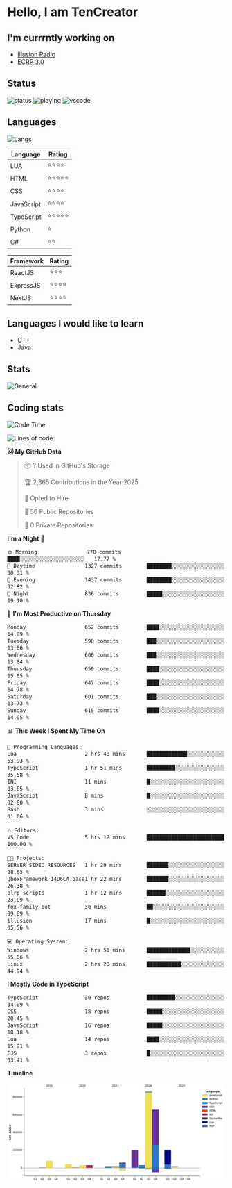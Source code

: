 # Hello, I am TenCreator

## I'm currrntly working on
- [Illusion Radio](https://illusionradio.co.uk/)
- [ECRP 3.0](http://github.com/Emerald-Coast-Roleplay/)

## Status
![status](https://api.statusbadges.me/badge/status/518334475038359555?simple=true&style=for-the-badge)
![playing](https://api.statusbadges.me/badge/playing/518334475038359555?style=for-the-badge)
![vscode](https://api.statusbadges.me/badge/vscode/518334475038359555?style=for-the-badge)

## Languages
![Langs](https://github-readme-stats.vercel.app/api/top-langs/?username=tencreator&layout=compact&theme=radical)


|Language|Rating|
|--------|------|
|LUA|⭐️⭐️⭐️⭐️|
|HTML|⭐️⭐️⭐️⭐️⭐️|
|CSS|⭐️⭐️⭐️⭐️|
|JavaScript|⭐️⭐️⭐️⭐️|
|TypeScript|⭐️⭐️⭐️⭐️⭐️|
|Python|⭐️|
|C#|⭐️⭐️ |

|Framework|Rating|
|--------|------|
|ReactJS|⭐️⭐️⭐|
|ExpressJS|⭐️⭐️⭐️⭐️|
|NextJS|⭐️⭐️⭐⭐️|

## Languages I would like to learn
- C++
- Java

## Stats
![General](https://github-readme-stats.vercel.app/api?username=tencreator&show_icons=true&theme=radical)

## Coding stats

<!--START_SECTION:waka-->
![Code Time](http://img.shields.io/badge/Code%20Time-542%20hrs%2043%20mins-blue)

![Lines of code](https://img.shields.io/badge/From%20Hello%20World%20I%27ve%20Written-2.2%20million%20lines%20of%20code-blue)

**🐱 My GitHub Data** 

> 📦 ? Used in GitHub's Storage 
 > 
> 🏆 2,365 Contributions in the Year 2025
 > 
> 💼 Opted to Hire
 > 
> 📜 56 Public Repositories 
 > 
> 🔑 0 Private Repositories 
 > 
**I'm a Night 🦉** 

```text
🌞 Morning                778 commits         ████░░░░░░░░░░░░░░░░░░░░░   17.77 % 
🌆 Daytime                1327 commits        ████████░░░░░░░░░░░░░░░░░   30.31 % 
🌃 Evening                1437 commits        ████████░░░░░░░░░░░░░░░░░   32.82 % 
🌙 Night                  836 commits         █████░░░░░░░░░░░░░░░░░░░░   19.10 % 
```
📅 **I'm Most Productive on Thursday** 

```text
Monday                   652 commits         ████░░░░░░░░░░░░░░░░░░░░░   14.89 % 
Tuesday                  598 commits         ███░░░░░░░░░░░░░░░░░░░░░░   13.66 % 
Wednesday                606 commits         ███░░░░░░░░░░░░░░░░░░░░░░   13.84 % 
Thursday                 659 commits         ████░░░░░░░░░░░░░░░░░░░░░   15.05 % 
Friday                   647 commits         ████░░░░░░░░░░░░░░░░░░░░░   14.78 % 
Saturday                 601 commits         ███░░░░░░░░░░░░░░░░░░░░░░   13.73 % 
Sunday                   615 commits         ████░░░░░░░░░░░░░░░░░░░░░   14.05 % 
```


📊 **This Week I Spent My Time On** 

```text
💬 Programming Languages: 
Lua                      2 hrs 48 mins       █████████████░░░░░░░░░░░░   53.93 % 
TypeScript               1 hr 51 mins        █████████░░░░░░░░░░░░░░░░   35.58 % 
INI                      11 mins             █░░░░░░░░░░░░░░░░░░░░░░░░   03.85 % 
JavaScript               8 mins              █░░░░░░░░░░░░░░░░░░░░░░░░   02.80 % 
Bash                     3 mins              ░░░░░░░░░░░░░░░░░░░░░░░░░   01.06 % 

🔥 Editors: 
VS Code                  5 hrs 12 mins       █████████████████████████   100.00 % 

🐱‍💻 Projects: 
SERVER_SIDED_RESOURCES   1 hr 29 mins        ███████░░░░░░░░░░░░░░░░░░   28.63 % 
QboxFramework_14D6CA.base1 hr 22 mins        ███████░░░░░░░░░░░░░░░░░░   26.38 % 
blrp-scripts             1 hr 12 mins        ██████░░░░░░░░░░░░░░░░░░░   23.09 % 
fox-family-bot           30 mins             ██░░░░░░░░░░░░░░░░░░░░░░░   09.89 % 
illusion                 17 mins             █░░░░░░░░░░░░░░░░░░░░░░░░   05.56 % 

💻 Operating System: 
Windows                  2 hrs 51 mins       ██████████████░░░░░░░░░░░   55.06 % 
Linux                    2 hrs 20 mins       ███████████░░░░░░░░░░░░░░   44.94 % 
```

**I Mostly Code in TypeScript** 

```text
TypeScript               30 repos            █████████░░░░░░░░░░░░░░░░   34.09 % 
CSS                      18 repos            █████░░░░░░░░░░░░░░░░░░░░   20.45 % 
JavaScript               16 repos            █████░░░░░░░░░░░░░░░░░░░░   18.18 % 
Lua                      14 repos            ████░░░░░░░░░░░░░░░░░░░░░   15.91 % 
EJS                      3 repos             █░░░░░░░░░░░░░░░░░░░░░░░░   03.41 % 
```



**Timeline**

![Lines of Code chart](https://raw.githubusercontent.com/tencreator/tencreator/main/assets/bar_graph.png)


<!--END_SECTION:waka-->
